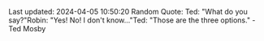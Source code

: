 Last updated: 2024-04-05 10:50:20
Random Quote: Ted: "What do you say?"Robin: "Yes! No! I don't know..."Ted: "Those are the three options." - Ted Mosby